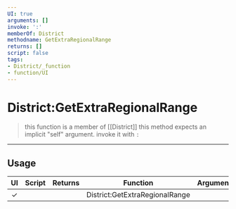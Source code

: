 ```yaml
---
UI: true
arguments: []
invoke: ':'
memberOf: District
methodname: GetExtraRegionalRange
returns: []
script: false
tags:
- District/_function
- function/UI
---
```

# District:GetExtraRegionalRange
> this function is a member of [[District]]
> this method expects an implicit "self" argument. invoke it with `:`
-----
## Usage
|  UI | Script | Returns | Function | Arguments |
|:---:|:------:|-------:|:--------:|:---------|
|✓| ||District:GetExtraRegionalRange||
